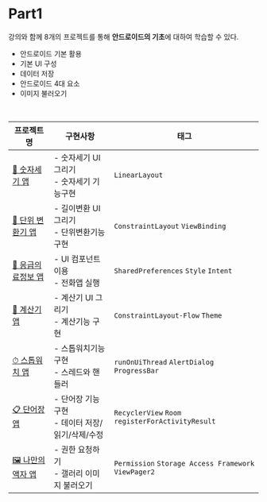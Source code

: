 # Part1
강의와 함께 8개의 프로젝트를 통해 **안드로이드의 기초**에 대하여 학습할 수 있다.
- 안드로이드 기본 활용
- 기본 UI 구성
- 데이터 저장
- 안드로이드 4대 요소
- 이미지 불러오기
<br>

| 프로젝트 명 | 구현사항 | 태그 |
| ---- | -------- | -------- |
| [🔢 숫자세기 앱](https://github.com/sjunh812/fastcampus-android-bootcamp/tree/master/part1/chapter2) | - 숫자세기 UI 그리기<br>- 숫자세기 기능구현 | `LinearLayout` |  
| [📐 단위 변환기 앱](https://github.com/sjunh812/fastcampus-android-bootcamp/tree/master/part1/chapter3) | - 길이변환 UI 그리기<br>- 단위변환기능 구현 | `ConstraintLayout` `ViewBinding` | 
| [🚨 응급의료정보 앱](https://github.com/sjunh812/fastcampus-android-bootcamp/tree/master/part1/chapter4) | - UI 컴포넌트 이용<br>- 전화앱 실행 | `SharedPreferences` `Style` `Intent` |
| [🧮 계산기 앱](https://github.com/sjunh812/fastcampus-android-bootcamp/tree/master/part1/chapter5) | - 계산기 UI 그리기<br>- 계산기능 구현 | `ConstraintLayout-Flow` `Theme` | 
| [⏱ 스톱워치 앱](https://github.com/sjunh812/fastcampus-android-bootcamp/tree/master/part1/chapter6) | - 스톱워치기능 구현<br>- 스레드와 핸들러 | `runOnUiThread` `AlertDialog` `ProgressBar` |
| [📋 단어장 앱](https://github.com/sjunh812/fastcampus-android-bootcamp/tree/master/part1/chapter7) | - 단어장 기능 구현<br>- 데이터 저장/읽기/삭제/수정 | `RecyclerView` `Room` `registerForActivityResult` |
| [🖼 나만의 액자 앱](https://github.com/sjunh812/fastcampus-android-bootcamp/tree/master/part1/chapter8) | - 권한 요청하기<br>- 갤러리 이미지 불러오기 | `Permission` `Storage Access Framework` `ViewPager2` |

